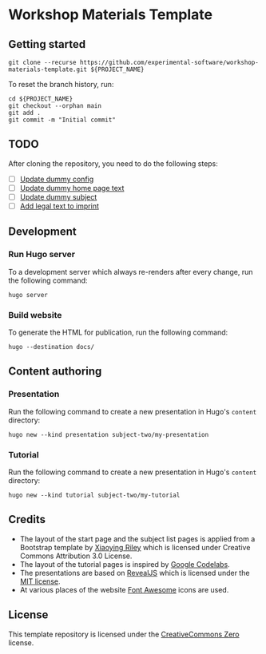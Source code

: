 # Workshop Materials Template

## Getting started

```
git clone --recurse https://github.com/experimental-software/workshop-materials-template.git ${PROJECT_NAME}
```

To reset the branch history, run:

```
cd ${PROJECT_NAME}
git checkout --orphan main
git add .
git commit -m "Initial commit"
```

## TODO

After cloning the repository, you need to do the following steps:

- [ ] [Update dummy config](config.toml)
- [ ] [Update dummy home page text](content/_index.md)
- [ ] [Update dummy subject](content/subject-one)
- [ ] [Add legal text to imprint](content/imprint.html)

## Development

### Run Hugo server

To a development server which always re-renders after every change, run the following command:

```
hugo server
```

### Build website

To generate the HTML for publication, run the following command:

```
hugo --destination docs/
```

## Content authoring

### Presentation

Run the following command to create a new presentation in Hugo's `content` directory:

```
hugo new --kind presentation subject-two/my-presentation
```

### Tutorial

Run the following command to create a new presentation in Hugo's `content` directory:

```
hugo new --kind tutorial subject-two/my-tutorial
```


## Credits

- The layout of the start page and the subject list pages is applied from a Bootstrap template by [Xiaoying Riley](https://themes.3rdwavemedia.com/) which is licensed under Creative Commons Attribution 3.0 License.
- The layout of the tutorial pages is inspired by [Google Codelabs](https://github.com/googlecodelabs/tools).
- The presentations are based on [RevealJS](https://revealjs.com/) which is licensed under the [MIT license](https://github.com/hakimel/reveal.js/blob/master/LICENSE).
- At various places of the website [Font Awesome](https://fontawesome.com/) icons are used.

## License

This template repository is licensed under the [CreativeCommons Zero](https://creativecommons.org/share-your-work/public-domain/cc0/) license.
